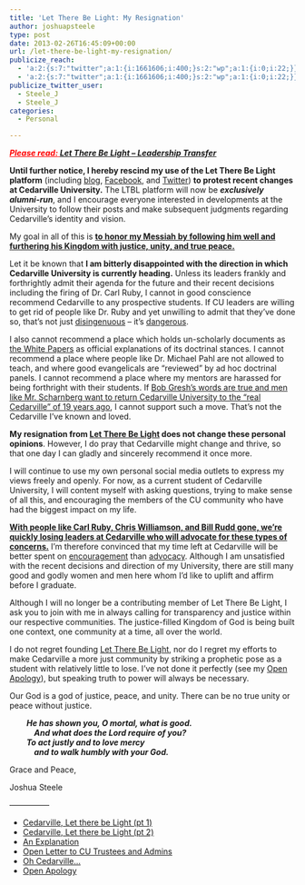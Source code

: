 ```yaml
---
title: 'Let There Be Light: My Resignation'
author: joshuapsteele
type: post
date: 2013-02-26T16:45:09+00:00
url: /let-there-be-light-my-resignation/
publicize_reach:
  - 'a:2:{s:7:"twitter";a:1:{i:1661606;i:400;}s:2:"wp";a:1:{i:0;i:22;}}'
  - 'a:2:{s:7:"twitter";a:1:{i:1661606;i:400;}s:2:"wp";a:1:{i:0;i:22;}}'
publicize_twitter_user:
  - Steele_J
  - Steele_J
categories:
  - Personal

---
```

<span style="text-decoration:underline;color:#ff0000;"><em><strong>**Please read:</strong> </em></span><span style="text-decoration:underline;"><em><strong><a href="http://fiatlux125.wordpress.com/2013/02/26/leadership-transfer-2/">Let There Be Light &#8211; Leadership Transfer</a></strong></em></span><span style="text-decoration:underline;color:#ff0000;"><em><strong>**</strong></em></span>

**Until further notice, I hereby rescind my use of the Let There Be Light platform** (including [blog][1], [Facebook][2], and [Twitter][3]) **to protest recent changes at Cedarville University.** The LTBL platform will now be _**exclusively alumni-run**_, and I encourage everyone interested in developments at the University to follow their posts and make subsequent judgments regarding Cedarville&#8217;s identity and vision.

My goal in all of this is <span style="text-decoration:underline;"><strong>to honor my Messiah by following him well and furthering his Kingdom with justice, unity, and true peace.</strong></span>

Let it be known that **I am bitterly disappointed with the direction in which Cedarville University is currently heading.** Unless its leaders frankly and forthrightly admit their agenda for the future and their recent decisions including the firing of Dr. Carl Ruby, I cannot in good conscience recommend Cedarville to any prospective students. If CU leaders are willing to get rid of people like Dr. Ruby and yet unwilling to admit that they&#8217;ve done so, that&#8217;s not just <span style="text-decoration:underline;">disingenuous</span> &#8211; it&#8217;s <span style="text-decoration:underline;">dangerous</span>.

I also cannot recommend a place which holds un-scholarly documents as [the White Papers][4] as official explanations of its doctrinal stances. I cannot recommend a place where people like Dr. Michael Pahl are not allowed to teach, and where good evangelicals are &#8220;reviewed&#8221; by ad hoc doctrinal panels. I cannot recommend a place where my mentors are harassed for being forthright with their students. If [Bob Gresh&#8217;s words are true and men like Mr. Scharnberg want to return Cedarville University to the &#8220;real Cedarville&#8221; of 19 years ago][5], I cannot support such a move. That&#8217;s not the Cedarville I&#8217;ve known and loved.

**My resignation from [Let There Be Light][1] does not change these personal opinions**. However, I do pray that Cedarville might change and thrive, so that one day I can gladly and sincerely recommend it once more.

I will continue to use my own personal social media outlets to express my views freely and openly. For now, as a current student of Cedarville University, I will content myself with asking questions, trying to make sense of all this, and encouraging the members of the CU community who have had the biggest impact on my life.

**<span style="text-decoration:underline;">With people like Carl Ruby, Chris Williamson, and Bill Rudd gone, we&#8217;re quickly losing leaders at Cedarville who will advocate for these types of concerns.</span>** I&#8217;m therefore convinced that my time left at Cedarville will be better spent on <span style="text-decoration:underline;">encouragement</span> than <span style="text-decoration:underline;">advocacy</span>. Although I am unsatisfied with the recent decisions and direction of my University, there are still many good and godly women and men here whom I&#8217;d like to uplift and affirm before I graduate.

Although I will no longer be a contributing member of Let There Be Light, I ask you to join with me in always calling for transparency and justice within our respective communities. The justice-filled Kingdom of God is being built one context, one community at a time, all over the world.

I do not regret founding [Let There Be Light][1], nor do I regret my efforts to make Cedarville a more just community by striking a prophetic pose as a student with relatively little to lose. I&#8217;ve not done it perfectly (see my [Open Apology][6]), but speaking truth to power will always be necessary.

Our God is a god of justice, peace, and unity. There can be no true unity or peace without justice.

<p style="padding-left:30px;">
  <em><strong>He has shown you, O mortal, what is good.</strong></em><br /> <em><strong>    And what does the Lord require of you?</strong></em><br /> <em><strong>To act justly and to love mercy</strong></em><br /> <em><strong>    and to walk humbly with your God.</strong></em>
</p>

Grace and Peace,

Joshua Steele

&#8212;&#8212;&#8212;&#8212;&#8212;

  * [<span style="line-height:14px;">Cedarville, Let there be Light (pt 1)</span>][7]
  * [Cedarville, Let there be Light (pt 2)][8]
  * [An Explanation][9]
  * [Open Letter to CU Trustees and Admins][10]
  * [Oh Cedarville&#8230;][11]
  * [Open Apology][6]

 [1]: http://fiatlux125.wordpress.com/
 [2]: https://www.facebook.com/fiatlux125
 [3]: https://twitter.com/fiatlux125
 [4]: http://www.cedarville.edu/About/Doctrinal-Statement.aspx
 [5]: http://fiatlux125.wordpress.com/2013/02/22/poignant-revealing-words/
 [6]: https://joshuapsteele.com/2013/02/22/open-apology/ "Open Apology"
 [7]: https://joshuapsteele.com/2012/09/20/cedarville-let-there-be-light-pt-1/ "Cedarville, Let there be Light. (pt. 1)"
 [8]: https://joshuapsteele.com/2012/09/21/cedarville-let-there-be-light-pt-2/ "Cedarville, Let there be Light. (pt. 2)"
 [9]: https://joshuapsteele.com/2012/09/22/an-explanation/ "An Explanation"
 [10]: https://joshuapsteele.com/2013/01/13/open-letter-to-cedarville-admins-and-trustees/ "Open Letter to Cedarville Admins and Trustees"
 [11]: https://joshuapsteele.com/2013/02/19/oh-cedarville/ "Oh Cedarville…"